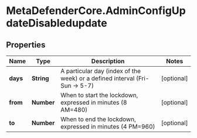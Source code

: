 # MetaDefenderCore.AdminConfigUpdateDisabledupdate

## Properties

Name | Type | Description | Notes
------------ | ------------- | ------------- | -------------
**days** | **String** | A particular day (index of the week) or a defined interval (Fri-Sun -&gt; 5-7) | [optional] 
**from** | **Number** | When to start the lockdown, expressed in minutes (8 AM&#x3D;480) | [optional] 
**to** | **Number** | When to end the lockdown, expressed in minutes (4 PM&#x3D;960) | [optional] 



